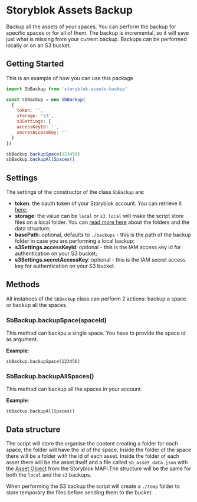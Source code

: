 # Storyblok Assets Backup
Backup all the assets of your spaces. You can perform the backup for specific spaces or for all of them. The backup is incremental, so it will save just what is missing from your current backup. Backups can be performed locally or on an S3 bucket.

## Getting Started
This is an example of how you can use this package

```js
import SbBackup from 'storyblok-assets-backup'

const sbBackup = new SbBackup(
  {
    token: '', 
    storage: 's3',
    s3Settings: {
    accessKeyId: '',
    secretAccessKey: ''
  }
})

sbBackup.backupSpace(123456)
sbBackup.backupAllSpaces()
```

## Settings
The settings of the constructor of the class `SbBackup` are:
- **token**: the oauth token of your Storyblok account. You can retrieve it [here](https://app.storyblok.com/#!/me/account);  
- **storage**: the value can be `local` or `s3`. `local` will make the script store files on a local folder. You can [read more here](#data-structure) about the folders and the data structure;
- **basePath**: optional, defaults to `./backups` - this is the path of the backup folder in case you are performing a local backup;
- **s3Settings.accessKeyId**: optional - this is the IAM access key id for authentication on your S3 bucket;  
- **s3Settings.secretAccessKey**: optional - this is the IAM secret access key for authentication on your S3 bucket.

## Methods
All instances of the `SbBackup` class can perform 2 actions: backup a space or backup all the spaces.

### SbBackup.backupSpace(spaceId)
This method can backpu a single space. You have to provide the space id as argument.

**Example**:
```
sbBackup.backupSpace(123456)
```

### SbBackup.backupAllSpaces()
This method can backup all the spaces in your account.

**Example**:
```
sbBackup.backupAllSpaces()
```

## Data structure
The script will store the organise the content creating a folder for each space, the folder will have the id of the space. Inside the folder of the space there will be a folder with the id of each asset. Inside the folder of each asset there will be the asset itself and a file called `sb_asset_data.json` with the [Asset Object](https://www.storyblok.com/docs/api/management#core-resources/assets/the-asset-object) from the Storyblok MAPI.The structure will be the same for both the `local` and the `s3` backups.

When performing the S3 backup the script will create a `./temp` folder to store temporary the files before sending them to the bucket.